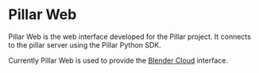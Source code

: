 Pillar Web
==========
Pillar Web is the web interface developed for the Pillar project. It connects
to the pillar server using the Pillar Python SDK.

Currently Pillar Web is used to provide the [Blender Cloud](http://cloud.blender.org/)
interface.
